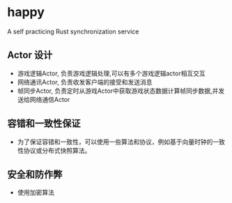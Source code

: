# happy
A self practicing Rust synchronization service

## Actor 设计

* 游戏逻辑Actor, 负责游戏逻辑处理,可以有多个游戏逻辑actor相互交互
* 网络通讯Actor, 负责收发客户端的接受和发送消息
* 帧同步Actor, 负责定时从游戏Actor中获取游戏状态数据计算帧同步数据,并发送给网络通信Actor

## 容错和一致性保证

* 为了保证容错和一致性，可以使用一些算法和协议，例如基于向量时钟的一致性协议或分布式快照算法。

## 安全和防作弊

* 使用加密算法


